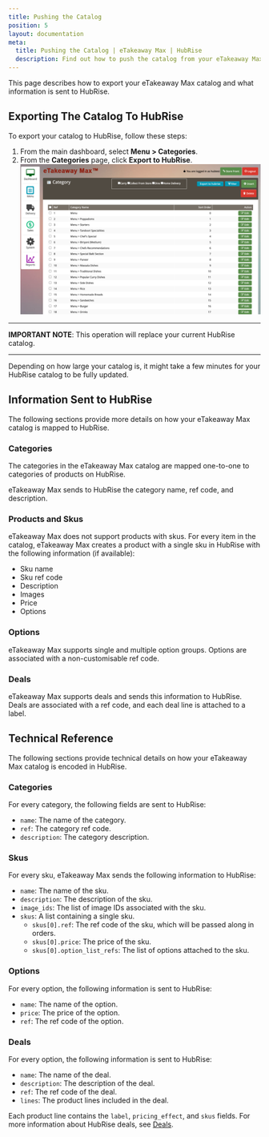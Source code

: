 ```yaml
---
title: Pushing the Catalog
position: 5
layout: documentation
meta:
  title: Pushing the Catalog | eTakeaway Max | HubRise
  description: Find out how to push the catalog from your eTakeaway Max EPOS to HubRise, what information is sent to HubRise and what is not.
---
```


This page describes how to export your eTakeaway Max catalog and what information is sent to HubRise.

## Exporting The Catalog To HubRise

To export your catalog to HubRise, follow these steps:

1. From the main dashboard, select **Menu > Categories**.
2. From the **Categories** page, click **Export to HubRise**.
   ![eTakeaway Max categories page for store managers](../images/011-en-etm-export-storeman.png)

---

**IMPORTANT NOTE**: This operation will replace your current HubRise catalog.

---

Depending on how large your catalog is, it might take a few minutes for your HubRise catalog to be fully updated.

## Information Sent to HubRise

The following sections provide more details on how your eTakeaway Max catalog is mapped to HubRise.

### Categories

The categories in the eTakeaway Max catalog are mapped one-to-one to categories of products on HubRise. 

eTakeaway Max sends to HubRise the category name, ref code, and description.

### Products and Skus

eTakeaway Max does not support products with skus. For every item in the catalog, eTakeaway Max creates a product with a single sku in HubRise with the following information (if available):

- Sku name
- Sku ref code
- Description
- Images
- Price
- Options

### Options

eTakeaway Max supports single and multiple option groups. Options are associated with a non-customisable ref code.

### Deals

eTakeaway Max supports deals and sends this information to HubRise. Deals are associated with a ref code, and each deal line is attached to a label.

## Technical Reference

The following sections provide technical details on how your eTakeaway Max catalog is encoded in HubRise.

### Categories

For every category, the following fields are sent to HubRise:
- `name`: The name of the category.
- `ref`: The category ref code.
- `description`: The category description.

### Skus

For every sku, eTakeaway Max sends the following information to HubRise:

- `name`: The name of the sku.             
- `description`: The description of the sku.
- `image_ids`: The list of image IDs associated with the sku.
- `skus`: A list containing a single sku.
  - `skus[0].ref`: The ref code of the sku, which will be passed along in orders.  
  - `skus[0].price`: The price of the sku.            
  - `skus[0].option_list_refs`: The list of options attached to the sku.

### Options

For every option, the following information is sent to HubRise:

- `name`: The name of the option.
- `price`: The price of the option.
- `ref`: The ref code of the option.

### Deals

For every option, the following information is sent to HubRise:

- `name`: The name of the deal.
- `description`: The description of the deal.
- `ref`: The ref code of the deal.
- `lines`: The product lines included in the deal.

Each product line contains the `label`, `pricing_effect`, and `skus` fields.
For more information about HubRise deals, see [Deals](/developers/api/catalog-management#deal-in-catalog-upload).